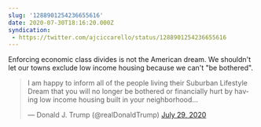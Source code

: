 ```yaml
---
slug: '1288901254236655616'
date: 2020-07-30T18:16:20.000Z
syndication:
 - https://twitter.com/ajciccarello/status/1288901254236655616
---
```


Enforcing economic class divides is not the American dream. We shouldn't let our towns exclude low income housing because we can't "be bothered". <blockquote class="twitter-tweet"><p lang="en" dir="ltr">I am happy to inform all of the people living their Suburban Lifestyle Dream that you will no longer be bothered or financially hurt by having low income housing built in your neighborhood...</p>&mdash; Donald J. Trump (@realDonaldTrump) <a href="https://twitter.com/realDonaldTrump/status/1288509568578777088?ref_src=twsrc%5Etfw">July 29, 2020</a></blockquote>


<script async src="https://platform.twitter.com/widgets.js" charset="utf-8"></script>
